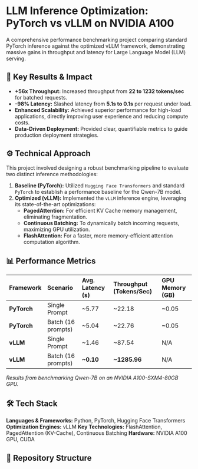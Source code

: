 # LLM Inference Optimization: PyTorch vs vLLM on NVIDIA A100

A comprehensive performance benchmarking project comparing standard PyTorch inference against the optimized vLLM framework, demonstrating massive gains in throughput and latency for Large Language Model (LLM) serving.

## 🚀 Key Results & Impact

-   **+56x Throughput:** Increased throughput from **22 to 1232 tokens/sec** for batched requests.
-   **-98% Latency:** Slashed latency from **5.1s to 0.1s** per request under load.
-   **Enhanced Scalability:** Achieved superior performance for high-load applications, directly improving user experience and reducing compute costs.
-   **Data-Driven Deployment:** Provided clear, quantifiable metrics to guide production deployment strategies.

## ⚙️ Technical Approach

This project involved designing a robust benchmarking pipeline to evaluate two distinct inference methodologies:

1.  **Baseline (PyTorch):** Utilized `Hugging Face Transformers` and standard `PyTorch` to establish a performance baseline for the Qwen-7B model.
2.  **Optimized (vLLM):** Implemented the `vLLM` inference engine, leveraging its state-of-the-art optimizations:
    -   **PagedAttention:** For efficient KV Cache memory management, eliminating fragmentation.
    -   **Continuous Batching:** To dynamically batch incoming requests, maximizing GPU utilization.
    -   **FlashAttention:** For a faster, more memory-efficient attention computation algorithm.

## 📊 Performance Metrics

| Framework | Scenario | Avg. Latency (s) | Throughput (Tokens/Sec) | GPU Memory (GB) |
| :--- | :--- | :--- | :--- | :--- |
| **PyTorch** | Single Prompt | ~5.77 | ~22.18 | ~0.05 |
| **PyTorch** | Batch (16 prompts) | ~5.04 | ~22.76 | ~0.05 |
| **vLLM** | Single Prompt | ~1.46 | ~87.54 | N/A |
| **vLLM** | Batch (16 prompts) | **~0.10** | **~1285.96** | N/A |

*Results from benchmarking Qwen-7B on an NVIDIA A100-SXM4-80GB GPU.*

## 🛠️ Tech Stack

**Languages & Frameworks:** Python, PyTorch, Hugging Face Transformers
**Optimization Engines:** vLLM
**Key Technologies:** FlashAttention, PagedAttention (KV-Cache), Continuous Batching
**Hardware:** NVIDIA A100 GPU, CUDA

## 📁 Repository Structure
